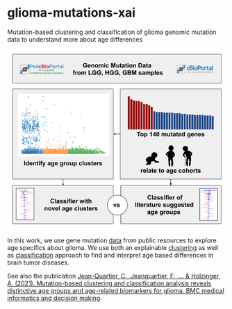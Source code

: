 # glioma-mutations-xai
Mutation-based clustering and classification of glioma genomic mutation data to understand more about age differences

![Image of graphical abstract](/figures/graphical-abstract.png)

In this work, we use gene mutation [data](/data) from public resources to explore age specifics about glioma.
We use both an explainable [clustering](/scripts/Clustering) as well as [classification](/scripts/Classification) approach to find and interpret age based differences in brain tumor diseases. 

See also the publication 
[Jean-Quartier, C., Jeanquartier, F., ... & Holzinger, A. (2021). Mutation-based clustering and classification analysis reveals distinctive age groups and age-related biomarkers for glioma. BMC medical informatics and decision making](https://bmcmedinformdecismak.biomedcentral.com/articles/10.1186/s12911-021-01420-1).
